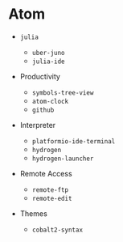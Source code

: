 # Atom

* `julia`
  - `uber-juno`  
  - `julia-ide`  

* Productivity
  - `symbols-tree-view`  
  - `atom-clock`  
  - `github`  

* Interpreter
  - `platformio-ide-terminal`  
  - `hydrogen`  
  - `hydrogen-launcher`  

* Remote Access
  - `remote-ftp`  
  - `remote-edit`  

* Themes
  - `cobalt2-syntax`  
  
  
